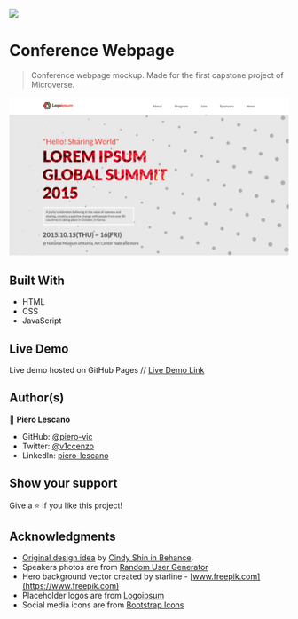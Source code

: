 ![](https://img.shields.io/badge/Microverse-blueviolet)

# Conference Webpage

> Conference webpage mockup. Made for the first capstone project of Microverse.

![screenshot](desktop-screenshot.png)

## Built With

- HTML
- CSS
- JavaScript

## Live Demo

Live demo hosted on GitHub Pages // [Live Demo Link](https://piero-vic.github.io/conference-website/)

## Author(s)

👤 **Piero Lescano**

- GitHub: [@piero-vic](https://github.com/piero-vic)
- Twitter: [@v1ccenzo](https://twitter.com/v1ccenzo)
- LinkedIn: [piero-lescano](https://linkedin.com/in/piero-lescano)

## Show your support

Give a ⭐️ if you like this project!

## Acknowledgments

- [Original design idea](https://www.behance.net/gallery/29845175/CC-Global-Summit-2015) by [Cindy Shin in Behance](https://www.behance.net/adagio07).
- Speakers photos are from [Random User Generator](https://randomuser.me/)
- Hero background vector created by starline - [www.freepik.com](https://www.freepik.com)
- Placeholder logos are from [Logoipsum](https://logoipsum.com/)
- Social media icons are from [Bootstrap Icons](https://icons.getbootstrap.com/)
